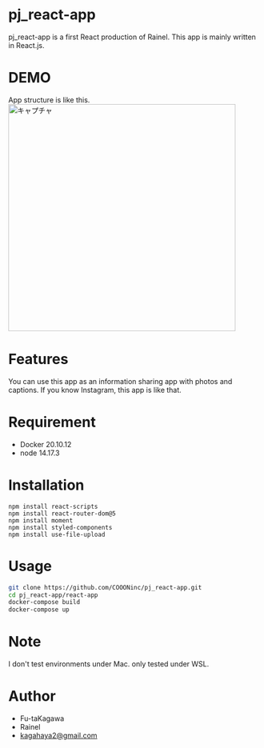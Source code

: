 # pj_react-app
 pj_react-app is a first React production of Rainel.
 This app is mainly written in React.js.
 
# DEMO
App structure is like this.
 <img width="454" alt="キャプチャ" src="https://user-images.githubusercontent.com/78881651/160779149-57313108-608d-45d8-b642-0ba888d8bb1d.PNG">

# Features
You can use this app as an information sharing app with photos and captions.
If you know Instagram, this app is like that.
 
# Requirement
 
* Docker 20.10.12
* node 14.17.3
 
# Installation
```
npm install react-scripts
npm install react-router-dom@5
npm install moment
npm install styled-components
npm install use-file-upload
```
 
# Usage
```bash
git clone https://github.com/COOONinc/pj_react-app.git
cd pj_react-app/react-app
docker-compose build
docker-compose up
```
 
# Note
I don't test environments under Mac.
only tested under WSL.
 
# Author
* Fu-taKagawa
* Rainel
* kagahaya2@gmail.com
 
